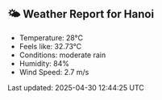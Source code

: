 <!-- WEATHER-START -->
## 🌤 Weather Report for Hanoi

- Temperature: 28°C
- Feels like: 32.73°C
- Conditions: moderate rain
- Humidity: 84%
- Wind Speed: 2.7 m/s

Last updated: 2025-04-30 12:44:25 UTC
<!-- WEATHER-END -->
